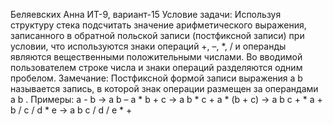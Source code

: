 Беляевских Анна ИТ-9, вариант-15
Условие задачи:
Используя структуру стека подсчитать значение арифметического
выражения, записанного в обратной польской записи (постфиксной записи)
при условии, что используются знаки операций +, –, *, / и операнды являются
вещественными положительными числами. Во вводимой пользователем
строке числа и знаки операций разделяются одним пробелом.
Замечание: Постфиксной формой записи выражения a b называется запись, в
которой знак операции размещен за операндами a b .
Примеры:
a - b → a b –
a * b + c → a b * c +
a * (b + c) → a b c + *
a + b / c / d * e → a b c / d / e * +
